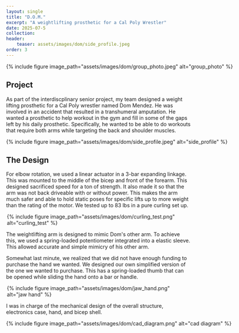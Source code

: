 ```yaml
---
layout: single
title: "D.O.M."
excerpt: "A weightlifting prosthetic for a Cal Poly Wrestler"
date: 2025-07-5
collection: 
header:
    teaser: assets/images/dom/side_profile.jpeg
order: 3
---
```


<div style="width: 700px; margin: auto;">
{% include figure image_path="assets/images/dom/group_photo.jpeg" alt="group_photo"
%}
</div>

## Project

As part of the interdiscplinary senior project, my team designed a weight lifting prosthetic for a Cal Poly wrestler named Dom Mendez. He was involved in an accident that resulted in a transhumeral amputation. He wanted a prosthetic to help workout in the gym and fill in some of the gaps left by his daily prosthetic. Specifically, he wanted to be able to do workouts that require both arms while targeting the back and shoulder muscles. 

<div style="width: 700px; margin: auto;">
{% include figure image_path="assets/images/dom/side_profile.jpeg" alt="side_profile"
%}
</div>


## The Design

For elbow rotation, we used a linear actuator in a 3-bar expanding linkage. This was mounted to the middle of the bicep and front of the forearm. This designed sacrificed speed for a ton of strength. It also made it so that the arm was not back driveable with or without power. This makes the arm much safer and able to hold static poses for specific lifts up to more weight than the rating of the motor. We tested up to 83 lbs in a pure curling set up.

<div style="width: 500px; margin: auto;">
{% include figure image_path="assets/images/dom/curling_test.png" alt="curling_test"
%}
</div>

The weightlifting arm is designed to mimic Dom's other arm. To achieve this, we used a spring-loaded potentiometer integrated into a elastic sleeve. This allowed accurate and simple mimicry of his other arm. 

Somewhat last minute, we realized that we did not have enough funding to purchase the hand we wanted. We designed our own simplified version of the one we wanted to purchase. This has a spring-loaded thumb that can be opened while sliding the hand onto a bar or handle.

<div style="width: 500px; margin: auto;">
{% include figure image_path="assets/images/dom/jaw_hand.png" alt="jaw hand"
%}
</div>

I was in charge of the mechanical design of the overall structure, electronics case, hand, and bicep shell.

<div style="width: 700px; margin: auto;">
{% include figure image_path="assets/images/dom/cad_diagram.png" alt="cad diagram"
%}
</div>